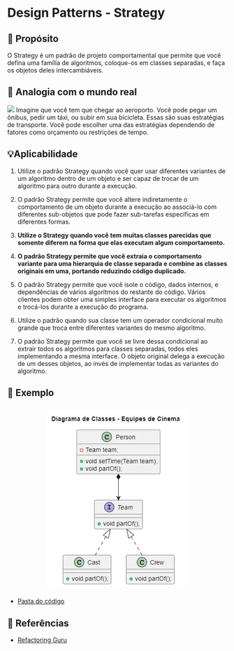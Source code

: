 # Design Patterns - Strategy

## 💬 Propósito
O Strategy é um padrão de projeto comportamental que permite que você defina uma família de algoritmos, coloque-os em classes separadas, e faça os objetos deles intercambiáveis.

## 🚗 Analogia com o mundo real

<img src="https://refactoring.guru/images/patterns/content/strategy/strategy-comic-1-pt-br.png">
Imagine que você tem que chegar ao aeroporto. Você pode pegar um ônibus, pedir um táxi, ou subir em sua bicicleta. Essas são suas estratégias de transporte. Você pode escolher uma das estratégias dependendo de fatores como orçamento ou restrições de tempo.

## 💡Aplicabilidade

1. Utilize o padrão Strategy quando você quer usar diferentes variantes de um algoritmo dentro de um objeto e ser capaz de trocar de um algoritmo para outro durante a execução.

2. O padrão Strategy permite que você altere indiretamente o comportamento de um objeto durante a execução ao associá-lo com diferentes sub-objetos que pode fazer sub-tarefas específicas em diferentes formas.

3. <strong>Utilize o Strategy quando você tem muitas classes parecidas que somente diferem na forma que elas executam algum comportamento.</strong>

4. <strong>O padrão Strategy permite que você extraia o comportamento variante para uma hierarquia de classe separada e combine as classes originais em uma, portando reduzindo código duplicado.</strong>

5. O padrão Strategy permite que você isole o código, dados internos, e dependências de vários algoritmos do restante do código. Vários clientes podem obter uma simples interface para executar os algoritmos e trocá-los durante a execução do programa.

6. Utilize o padrão quando sua classe tem um operador condicional muito grande que troca entre diferentes variantes do mesmo algoritmo.

7. O padrão Strategy permite que você se livre dessa condicional ao extrair todos os algoritmos para classes separadas, todos eles implementando a mesma interface. O objeto original delega a execução de um desses objetos, ao invés de implementar todas as variantes do algoritmo.

## 🎥 Exemplo
<section align="center">
  <img src="./diagramas/diagramaStrategy.png" style="vertical-align:top; align:center; display:inline-flex; padding: 10px;"></img>
</section>

- <a href="./codigo">Pasta do código</a>

## 📌 Referências
- <a href="https://refactoring.guru/refactoring/catalog">Refactoring Guru</a>
<!--- https://refactoring.guru/pt-br/design-patterns/catalog -> strategy -->
